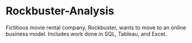 # Rockbuster-Analysis
Fictitious movie rental company, Rockbuster, wants to move to an online business model. Includes work done in SQL, Tableau, and Excel.
